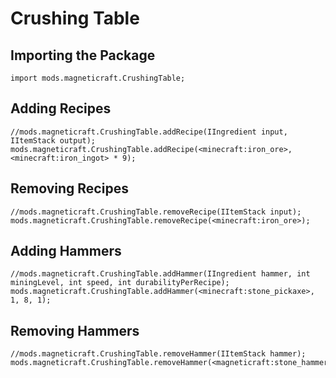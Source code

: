 # Crushing Table

## Importing the Package
```zenscript
import mods.magneticraft.CrushingTable;
```

## Adding Recipes
```zenscript
//mods.magneticraft.CrushingTable.addRecipe(IIngredient input, IItemStack output);
mods.magneticraft.CrushingTable.addRecipe(<minecraft:iron_ore>, <minecraft:iron_ingot> * 9);
```

## Removing Recipes
```zenscript
//mods.magneticraft.CrushingTable.removeRecipe(IItemStack input);
mods.magneticraft.CrushingTable.removeRecipe(<minecraft:iron_ore>);
```

## Adding Hammers
```zenscript
//mods.magneticraft.CrushingTable.addHammer(IIngredient hammer, int miningLevel, int speed, int durabilityPerRecipe);
mods.magneticraft.CrushingTable.addHammer(<minecraft:stone_pickaxe>, 1, 8, 1);
```

## Removing Hammers
```zenscript
//mods.magneticraft.CrushingTable.removeHammer(IItemStack hammer);
mods.magneticraft.CrushingTable.removeHammer(<magneticraft:stone_hammer>);
```

